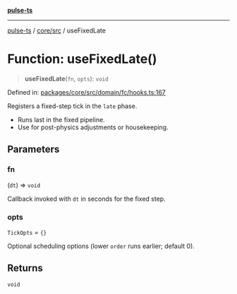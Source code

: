 [**pulse-ts**](../../../README.md)

***

[pulse-ts](../../../README.md) / [core/src](../README.md) / useFixedLate

# Function: useFixedLate()

> **useFixedLate**(`fn`, `opts`): `void`

Defined in: [packages/core/src/domain/fc/hooks.ts:167](https://github.com/jlehett/pulse-ts/blob/a2a18767041a6b69ca4c5f6131d2de266097750e/packages/core/src/domain/fc/hooks.ts#L167)

Registers a fixed-step tick in the `late` phase.

- Runs last in the fixed pipeline.
- Use for post-physics adjustments or housekeeping.

## Parameters

### fn

(`dt`) => `void`

Callback invoked with `dt` in seconds for the fixed step.

### opts

`TickOpts` = `{}`

Optional scheduling options (lower `order` runs earlier; default 0).

## Returns

`void`
